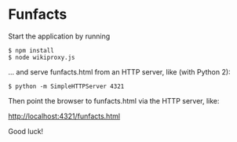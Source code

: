 # Funfacts

Start the application by running

```
$ npm install
$ node wikiproxy.js
```

... and serve funfacts.html from an HTTP server, like (with Python 2):

```
$ python -m SimpleHTTPServer 4321
```

Then point the browser to funfacts.html via the HTTP server, like:

[http://localhost:4321/funfacts.html](http://localhost:4321/funfacts.html)

Good luck!
